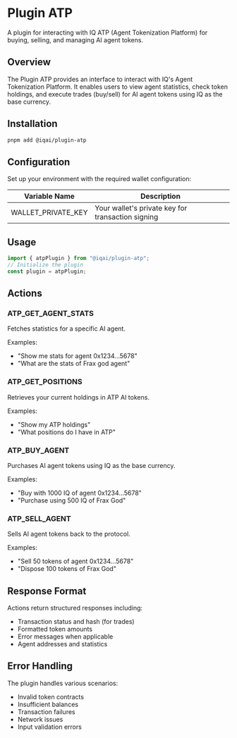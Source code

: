 # Plugin ATP

A plugin for interacting with IQ ATP (Agent Tokenization Platform) for buying, selling, and managing AI agent tokens.

## Overview

The Plugin ATP provides an interface to interact with IQ's Agent Tokenization Platform. It enables users to view agent statistics, check token holdings, and execute trades (buy/sell) for AI agent tokens using IQ as the base currency.

## Installation

```bash
pnpm add @iqai/plugin-atp
```

## Configuration

Set up your environment with the required wallet configuration:

| Variable Name | Description |
|--------------|-------------|
| WALLET_PRIVATE_KEY | Your wallet's private key for transaction signing |

## Usage

```typescript
import { atpPlugin } from "@iqai/plugin-atp";
// Initialize the plugin
const plugin = atpPlugin;
```

## Actions

### ATP_GET_AGENT_STATS

Fetches statistics for a specific AI agent.

Examples:

- "Show me stats for agent 0x1234...5678"
- "What are the stats of Frax god agent"

### ATP_GET_POSITIONS

Retrieves your current holdings in ATP AI tokens.

Examples:

- "Show my ATP holdings"
- "What positions do I have in ATP"

### ATP_BUY_AGENT

Purchases AI agent tokens using IQ as the base currency.

Examples:

- "Buy with 1000 IQ of agent 0x1234...5678"
- "Purchase using 500 IQ of Frax God"

### ATP_SELL_AGENT

Sells AI agent tokens back to the protocol.

Examples:

- "Sell 50 tokens of agent 0x1234...5678"
- "Dispose 100 tokens of Frax God"

## Response Format

Actions return structured responses including:

- Transaction status and hash (for trades)
- Formatted token amounts
- Error messages when applicable
- Agent addresses and statistics

## Error Handling

The plugin handles various scenarios:

- Invalid token contracts
- Insufficient balances
- Transaction failures
- Network issues
- Input validation errors
